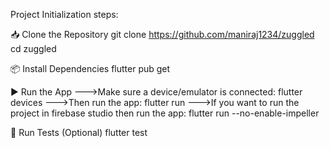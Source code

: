 Project Initialization steps:

📥 Clone the Repository
git clone https://github.com/maniraj1234/zuggled
cd zuggled


📦 Install Dependencies
flutter pub get

▶️ Run the App
--->Make sure a device/emulator is connected:
    flutter devices
--->Then run the app:
    flutter run 
--->If you want to run the project in firebase studio then run the app:
    flutter run --no-enable-impeller



🧪 Run Tests (Optional)
flutter test
